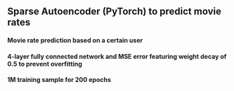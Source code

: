 ## Sparse Autoencoder (PyTorch) to predict movie rates

#### Movie rate prediction based on a certain user 

#### 4-layer fully connected network and MSE error featuring weight decay of 0.5 to prevent overfitting 

#### 1M training sample for 200 epochs
